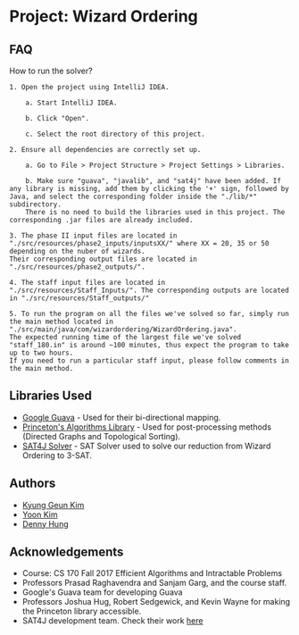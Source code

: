 # Project: Wizard Ordering

## FAQ

How to run the solver?
```
1. Open the project using IntelliJ IDEA.

    a. Start IntelliJ IDEA.

    b. Click "Open".

    c. Select the root directory of this project.

2. Ensure all dependencies are correctly set up.

    a. Go to File > Project Structure > Project Settings > Libraries.

    b. Make sure "guava", "javalib", and "sat4j" have been added. If any library is missing, add them by clicking the '+' sign, followed by Java, and select the corresponding folder inside the "./lib/*" subdirectory.
    There is no need to build the libraries used in this project. The corresponding .jar files are already included.

3. The phase II input files are located in "./src/resources/phase2_inputs/inputsXX/" where XX = 20, 35 or 50 depending on the nuber of wizards.
Their corresponding output files are located in "./src/resources/phase2_outputs/".

4. The staff input files are located in "./src/resources/Staff_Inputs/". The corresponding outputs are located in "./src/resources/Staff_outputs/"

5. To run the program on all the files we've solved so far, simply run the main method located in "./src/main/java/com/wizardordering/WizardOrdering.java".
The expected running time of the largest file we've solved "staff_180.in" is around ~100 minutes, thus expect the program to take up to two hours.
If you need to run a particular staff input, please follow comments in the main method.

```

## Libraries Used

* [Google Guava](https://github.com/google/guava) - Used for their bi-directional mapping.
* [Princeton's Algorithms Library](https://github.com/kevin-wayne/algs4) - Used for post-processing methods (Directed Graphs and Topological Sorting).
* [SAT4J Solver](https://gitlab.ow2.org/sat4j/sat4j) - SAT Solver used to solve our reduction from Wizard Ordering to 3-SAT.

## Authors
* [Kyung Geun Kim](https://github.com/kyung4952)
* [Yoon Kim](https://github.com/ynnkim)
* [Denny Hung](https://github.com/d3nnyhl)

## Acknowledgements
* Course: CS 170 Fall 2017 Efficient Algorithms and Intractable Problems
* Professors Prasad Raghavendra and Sanjam Garg, and the course staff.
* Google's Guava team for developing Guava
* Professors Joshua Hug, Robert Sedgewick, and Kevin Wayne for making the Princeton library accessible.
* SAT4J development team. Check their work [here](http://www.sat4j.org/)